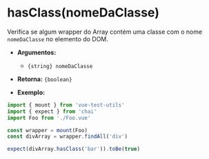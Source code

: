 # hasClass(nomeDaClasse)

Verifica se algum wrapper do Array contém uma classe com o nome `nomeDaClasse` no elemento do DOM.

- **Argumentos:**
  - `{string} nomeDaClasse`

- **Retorna:** `{boolean}`

- **Exemplo:**

```js
import { mount } from 'vue-test-utils'
import { expect } from 'chai'
import Foo from './Foo.vue'

const wrapper = mount(Foo)
const divArray = wrapper.findAll('div')

expect(divArray.hasClass('bar')).toBe(true)
```
